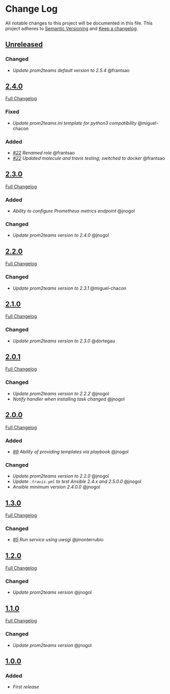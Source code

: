 # Change Log
All notable changes to this project will be documented in this file.
This project adheres to [Semantic Versioning](http://semver.org/) and [Keep a changelog](https://github.com/olivierlacan/keep-a-changelog).

## [Unreleased](https://github.com/idealista/prom2teams_role/tree/develop)
### Changed
- *Update prom2teams default version to 2.5.4* @frantsao

## [2.4.0](https://github.com/idealista/prom2teams_role/tree/2.4.0)
[Full Changelog](https://github.com/idealista/prom2teams_role/compare/2.3.0...2.4.0)
### Fixed
- *Update prom2teams.ini template for python3 compatibility* @miguel-chacon
### Added
- *[#22](https://github.com/idealista/prom2teams_role/issues/22) Renamed role* @frantsao
- *[#22](https://github.com/idealista/prom2teams_role/issues/22) Updated molecule and travis testing; switched to docker* @frantsao

## [2.3.0](https://github.com/idealista/prom2teams_role/tree/2.3.0)
[Full Changelog](https://github.com/idealista/prom2teams_role/compare/2.2.0...2.3.0)
### Added
- *Ability to configure Prometheus metrics endpoint* @jnogol
### Changed
- *Update prom2teams version to 2.4.0* @jnogol

## [2.2.0](https://github.com/idealista/prom2teams_role/tree/2.2.0)
[Full Changelog](https://github.com/idealista/prom2teams_role/compare/2.1.0...2.2.0)
### Changed
- *Update prom2teams version to 2.3.1* @miguel-chacon

## [2.1.0](https://github.com/idealista/prom2teams_role/tree/2.1.0)
[Full Changelog](https://github.com/idealista/prom2teams_role/compare/2.0.1...2.1.0)
### Changed
- *Update prom2teams version to 2.3.0* @dortegau

## [2.0.1](https://github.com/idealista/prom2teams_role/tree/2.0.1)
[Full Changelog](https://github.com/idealista/prom2teams_role/compare/2.0.0...2.0.1)
### Changed
- *Update prom2teams version to 2.2.2* @jnogol
- *Notify handler when installing task changed* @jnogol

## [2.0.0](https://github.com/idealista/prom2teams_role/tree/2.0.0)
[Full Changelog](https://github.com/idealista/prom2teams_role/compare/1.3.0...2.0.0)
### Added
- *[#9](https://github.com/idealista/prom2teams_role/issues/9) Ability of providing templates via playbook* @jnogol
### Changed
- *Update prom2teams version to 2.2.0* @jnogol
- *Update `.travis.yml` to test Ansible 2.4.x and 2.5.0.0* @jnogol
- *Ansible minimum version 2.4.0.0* @jnogol

## [1.3.0](https://github.com/idealista/prom2teams_role/tree/1.3.0)
[Full Changelog](https://github.com/idealista/prom2teams_role/compare/1.2.0...1.3.0)
### Changed
- *[#5](https://github.com/idealista/prom2teams_role/issues/5) Run service using uwsgi* @jmonterrubio

## [1.2.0](https://github.com/idealista/prom2teams_role/tree/1.2.0)
[Full Changelog](https://github.com/idealista/prom2teams_role/compare/1.1.0...1.2.0)
### Changed
- *Update prom2teams version* @jnogol

## [1.1.0](https://github.com/idealista/prom2teams_role/tree/1.1.0)
[Full Changelog](https://github.com/idealista/prom2teams_role/compare/1.0.0...1.1.0)
### Changed
- *Update prom2teams version* @jnogol

## [1.0.0](https://github.com/idealista/prom2teams_role/tree/1.0.0)
### Added
- *First release*
